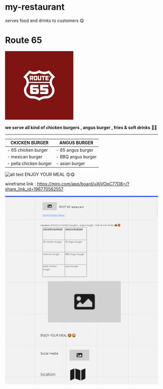 # my-restaurant
serves food and drinks to customers 😋

# Route 65
<img src="Assetes/root 65.png" alt="root 65">

**we serve all kind of chicken burgers , angus burger  , fries & soft drinks** 🍔🍟

---
 
| CKICKEN BURGER | ANGUS BURGER |
| ----------- | ----------- |
| - 65 chicken burger |- 65 angus burger |
| - mexican burger |- BBQ angus burger  |
| - pella chicken burger | - asian burger 

![alt text](https://scontent.famm10-1.fna.fbcdn.net/v/t39.30808-6/287119043_5519091338102326_2755711321130640052_n.jpg?stp=dst-jpg_p843x403&_nc_cat=103&ccb=1-7&_nc_sid=730e14&_nc_eui2=AeGveONnxFjIP97wNkF6a2zpf1INnfffd9V_Ug2d99931R8yRAk4grvb6-YwKdoXOG6NWkdESELNyjkYWDeUBtIe&_nc_ohc=6Q3c3Q6S-5MAX-ztCDn&_nc_ht=scontent.famm10-1.fna&oh=00_AT-Rb0yz1a-D3F6e98sM8GnnxjuHSlpSHbKxO9IeAkdgQQ&oe=62C02B75)
ENJOY YOUR MEAL 😍😋

wireframe link : https://miro.com/app/board/uXjVOpC77D8=/?share_link_id=196770562557

<img src="Assetes/Wireframe.PNG" alt="wireframe">

